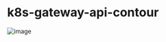 # k8s-gateway-api-contour
![image](https://github.com/user-attachments/assets/15b4e88f-d870-4012-b72e-53a9b8e86236)
